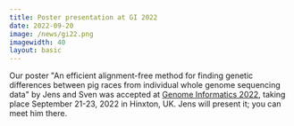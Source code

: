 ```yaml
---
title: Poster presentation at GI 2022
date: 2022-09-20
image: /news/gi22.png
imagewidth: 40
layout: basic
---
```


Our poster "An efficient alignment-free method for finding genetic differences between pig races from individual whole genome sequencing data" by Jens and Sven was accepted at [Genome Informatics 2022](https://coursesandconferences.wellcomeconnectingscience.org/event/genome-informatics-20220921/), taking place September 21-23, 2022 in Hinxton, UK.
Jens will present it; you can meet him there.
